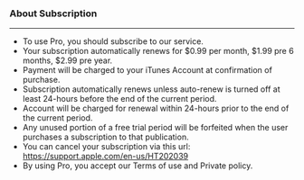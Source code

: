 ### About Subscription
___
+ To use Pro, you should subscribe to our service.
+ Your subscription automatically renews for $0.99 per month, $1.99 pre 6 months, $2.99 pre year.
+ Payment will be charged to your iTunes Account at confirmation of purchase.
+ Subscription automatically renews unless auto-renew is turned off at least 24-hours before the end of the current period.
+ Account will be charged for renewal within 24-hours prior to the end of the current period.
+ Any unused portion of a free trial period will be forfeited when the user purchases a subscription to that publication.
+ You can cancel your subscription via this url: https://support.apple.com/en-us/HT202039
+ By using Pro, you accept our Terms of use and Private policy.